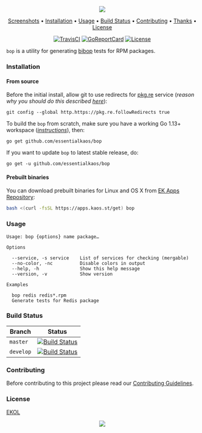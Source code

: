 <p align="center"><a href="#readme"><img src="https://gh.kaos.st/bop.svg"/></a></p>

<p align="center"><a href="#screenshots">Screenshots</a> • <a href="#installation">Installation</a> • <a href="#usage">Usage</a> • <a href="#build-status">Build Status</a> • <a href="#contributing">Contributing</a> • <a href="#thanks">Thanks</a> • <a href="#license">License</a></p>

<p align="center">
  <a href="https://travis-ci.com/essentialkaos/bop"><img src="https://travis-ci.com/essentialkaos/bop.svg?branch=master" alt="TravisCI" /></a>
  <a href="https://goreportcard.com/report/github.com/essentialkaos/bop"><img src="https://goreportcard.com/badge/github.com/essentialkaos/bop" alt="GoReportCard" /></a>
  <a href="https://essentialkaos.com/ekol"><img src="https://gh.kaos.st/ekol.svg" alt="License" /></a>
</p>

`bop` is a utility for generating [bibop](https://kaos.sh/bibop) tests for RPM packages.

### Installation

#### From source

Before the initial install, allow git to use redirects for [pkg.re](https://github.com/essentialkaos/pkgre) service (_reason why you should do this described [here](https://github.com/essentialkaos/pkgre#git-support)_):

```
git config --global http.https://pkg.re.followRedirects true
```

To build the `bop` from scratch, make sure you have a working Go 1.13+ workspace (_[instructions](https://golang.org/doc/install)_), then:

```
go get github.com/essentialkaos/bop
```

If you want to update `bop` to latest stable release, do:

```
go get -u github.com/essentialkaos/bop
```

#### Prebuilt binaries

You can download prebuilt binaries for Linux and OS X from [EK Apps Repository](https://apps.kaos.st/bop/latest):

```bash
bash <(curl -fsSL https://apps.kaos.st/get) bop
```

### Usage

```
Usage: bop {options} name package…

Options

  --service, -s service    List of services for checking (mergable)
  --no-color, -nc          Disable colors in output
  --help, -h               Show this help message
  --version, -v            Show version

Examples

  bop redis redis*.rpm
  Generate tests for Redis package

```

### Build Status

| Branch | Status |
|--------|--------|
| `master` | [![Build Status](https://travis-ci.com/essentialkaos/bop.svg?branch=master)](https://travis-ci.com/essentialkaos/bop) |
| `develop` | [![Build Status](https://travis-ci.com/essentialkaos/bop.svg?branch=develop)](https://travis-ci.com/essentialkaos/bop) |

### Contributing

Before contributing to this project please read our [Contributing Guidelines](https://github.com/essentialkaos/contributing-guidelines#contributing-guidelines).

### License

[EKOL](https://essentialkaos.com/ekol)

<p align="center"><a href="https://essentialkaos.com"><img src="https://gh.kaos.st/ekgh.svg"/></a></p>
